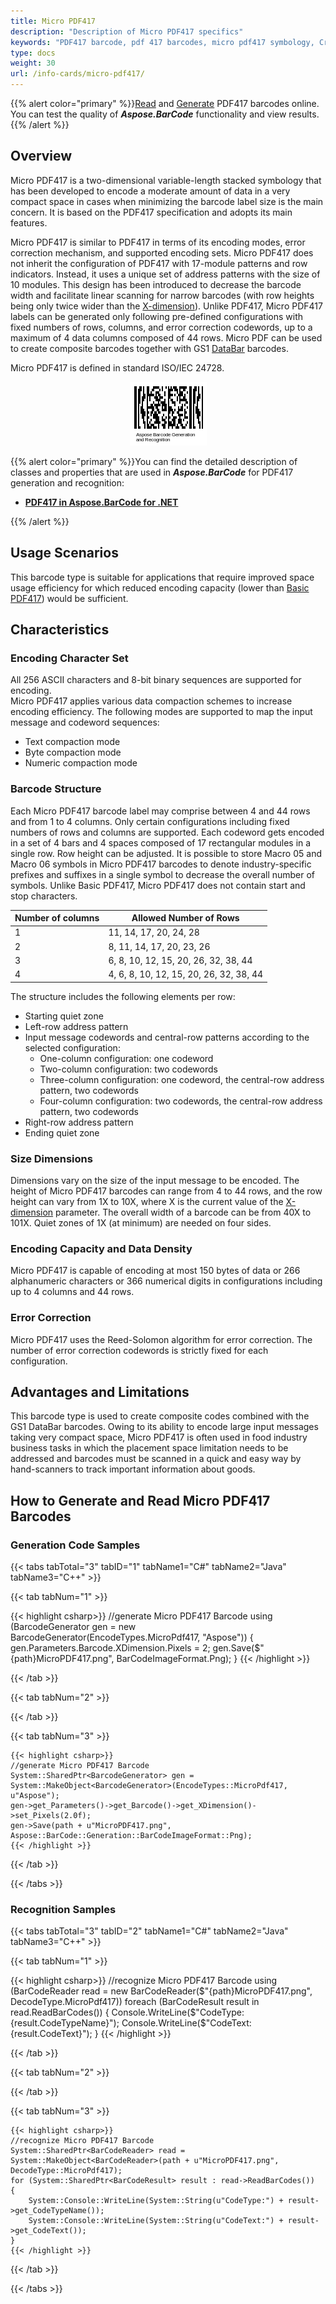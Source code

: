 ```yaml
---
title: Micro PDF417
description: "Description of Micro PDF417 specifics"
keywords: "PDF417 barcode, pdf 417 barcodes, micro pdf417 symbology, Create pdf417 barcodes, Read micro pdf417 barcode, what is micro pdf417, pdf 417 barcodes, generate micro pdf417, matrix barcodes, 2D symbology, micro pdf417 specification, pdf417 generator, pdf417 reader, recognize micro pdf 417, scan micro pdf417"
type: docs
weight: 30
url: /info-cards/micro-pdf417/
---
```

{{% alert color="primary" %}}[Read](https://products.aspose.app/barcode/recognize/pdf417) and [Generate](https://products.aspose.app/barcode/generate/pdf417) PDF417 barcodes online. You can test the quality of ***Aspose.BarCode*** functionality and view results.{{% /alert %}}

## **Overview**
Micro PDF417 is a two-dimensional variable-length stacked symbology that has been developed to encode a moderate amount of data in a very compact space in cases when minimizing the barcode label size is the main concern. It is based on the PDF417 specification and adopts its main features. 

Micro PDF417 is similar to PDF417 in terms of its encoding modes, error correction mechanism, and supported encoding sets. Micro PDF417 does not inherit the configuration of PDF417 with 17-module patterns and row indicators. Instead, it uses a unique set of address patterns with the size of 10 modules. This design has been introduced to decrease the barcode width and facilitate linear scanning for narrow barcodes (with row heights being only twice wider than the [X-dimension](/barcode/info-cards/x-dimension/)). Unlike PDF417, Micro PDF417 labels can be generated only following pre-defined configurations with fixed numbers of rows, columns, and error correction codewords, up to a maximum of 4 data columns composed of 44 rows. Micro PDF can be used to create composite barcodes together with GS1 [DataBar](/barcode/info-cards/databar-family) barcodes.

Micro PDF417 is defined in standard ISO/IEC 24728.

<p align="center"><img src="micropdf417code.png" alt="Micro PDF417 Barcode"></p>

{{% alert color="primary" %}}You can find the detailed description of classes and properties that are used in ***Aspose.BarCode*** for PDF417 generation and recognition:
- [**PDF417 in Aspose.BarCode for .NET**](/barcode/net/pdf417-and-macropdf417-barcode/)

{{% /alert %}} 

## **Usage Scenarios**
This barcode type is suitable for applications that require improved space usage efficiency for which reduced encoding capacity (lower than [Basic PDF417](/barcode/info-cards/pdf417-family/)) would be sufficient.

## **Characteristics**
### **Encoding Character Set**
All 256 ASCII characters and 8-bit binary sequences are supported for encoding.  
Micro PDF417 applies various data compaction schemes to increase encoding efficiency. The following modes are supported to map the input message and codeword sequences:
- Text compaction mode
- Byte compaction mode
- Numeric compaction mode

### **Barcode Structure**
Each Micro PDF417 barcode label may comprise between 4 and 44 rows and from 1 to 4 columns. Only certain configurations including fixed numbers of rows and columns are supported. Each codeword gets encoded in a set of 4 bars and 4 spaces composed of 17 rectangular modules in a single row. Row height can be adjusted. It is possible to store Macro 05 and Macro 06 symbols in Micro PDF417 barcodes to denote industry-specific prefixes and suffixes in a single symbol to decrease the overall number of symbols. Unlike Basic PDF417, Micro PDF417 does not contain start and stop characters.
  
|Number of columns|Allowed Number of Rows|
|---|---|
|1|11, 14, 17, 20, 24, 28|
|2|8, 11, 14, 17, 20, 23, 26|
|3|6, 8, 10, 12, 15, 20, 26, 32, 38, 44|
|4|4, 6, 8, 10, 12, 15, 20, 26, 32, 38, 44|
  
The structure includes the following elements per row:
- Starting quiet zone
- Left-row address pattern
- Input message codewords and central-row patterns according to the selected configuration:
    - One-column configuration: one codeword
    - Two-column configuration: two codewords
    - Three-column configuration: one codeword, the central-row address pattern, two codewords
    - Four-column configuration: two codewords, the central-row address pattern, two codewords
- Right-row address pattern
- Ending quiet zone

### **Size Dimensions**
Dimensions vary on the size of the input message to be encoded. The height of Micro PDF417 barcodes can range from 4 to 44 rows, and the row height can vary from 1X to 10X, where X is the current value of the [X-dimension](/barcode/info-cards/x-dimension/) parameter. The overall width of a barcode can be from 40X to 101X. Quiet zones of 1X (at minimum) are needed on four sides.

### **Encoding Capacity and Data Density**
Micro PDF417 is capable of encoding at most 150 bytes of data or 266 alphanumeric characters or 366 numerical digits in configurations including up to 4 columns and 44 rows.

### **Error Correction**
Micro PDF417 uses the Reed-Solomon algorithm for error correction. The number of error correction codewords is strictly fixed for each configuration.

## **Advantages and Limitations**
This barcode type is used to create composite codes combined with the GS1 DataBar barcodes. Owing to its ability to encode large input messages taking very compact space, Micro PDF417 is often used in food industry business tasks in which the placement space limitation needs to be addressed and barcodes must be scanned in a quick and easy way by hand-scanners to track important information about goods.

## **How to Generate and Read Micro PDF417 Barcodes**
### **Generation Code Samples**

{{< tabs tabTotal="3" tabID="1" tabName1="C#" tabName2="Java" tabName3="C++" >}}

{{< tab tabNum="1" >}}

{{< highlight csharp>}}
//generate Micro PDF417 Barcode
using (BarcodeGenerator gen = new BarcodeGenerator(EncodeTypes.MicroPdf417, "Aspose"))
{
    gen.Parameters.Barcode.XDimension.Pixels = 2;
    gen.Save($"{path}MicroPDF417.png", BarCodeImageFormat.Png);
}
{{< /highlight >}}

{{< /tab >}}

{{< tab tabNum="2" >}}

 

{{< /tab >}}

{{< tab tabNum="3" >}}

    {{< highlight csharp>}}
    //generate Micro PDF417 Barcode
    System::SharedPtr<BarcodeGenerator> gen = System::MakeObject<BarcodeGenerator>(EncodeTypes::MicroPdf417, u"Aspose");
    gen->get_Parameters()->get_Barcode()->get_XDimension()->set_Pixels(2.0f);
    gen->Save(path + u"MicroPDF417.png", Aspose::BarCode::Generation::BarCodeImageFormat::Png);
    {{< /highlight >}}
    
{{< /tab >}}

{{< /tabs >}}

### **Recognition Samples**

{{< tabs tabTotal="3" tabID="2" tabName1="C#" tabName2="Java" tabName3="C++" >}}

{{< tab tabNum="1" >}}

{{< highlight csharp>}}
//recognize Micro PDF417 Barcode
using (BarCodeReader read = new BarCodeReader($"{path}MicroPDF417.png", DecodeType.MicroPdf417))
    foreach (BarCodeResult result in read.ReadBarCodes())
    {
        Console.WriteLine($"CodeType:{result.CodeTypeName}");
        Console.WriteLine($"CodeText:{result.CodeText}");
    }
{{< /highlight >}}


{{< /tab >}}

{{< tab tabNum="2" >}}

 

{{< /tab >}}

{{< tab tabNum="3" >}}

    {{< highlight csharp>}}
    //recognize Micro PDF417 Barcode
    System::SharedPtr<BarCodeReader> read = System::MakeObject<BarCodeReader>(path + u"MicroPDF417.png", DecodeType::MicroPdf417);
    for (System::SharedPtr<BarCodeResult> result : read->ReadBarCodes())
    {
        System::Console::WriteLine(System::String(u"CodeType:") + result->get_CodeTypeName());
        System::Console::WriteLine(System::String(u"CodeText:") + result->get_CodeText());
    }
    {{< /highlight >}}

{{< /tab >}}

{{< /tabs >}}
